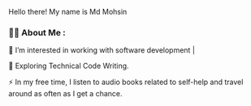 Hello there!
My name is Md Mohsin

### :man_technologist: About Me :

:telescope: I’m interested in working with software development |

:seedling: Exploring Technical Code Writing.

:zap: In my free time, I listen to audio books related to self-help and travel around as often as I get a chance.
